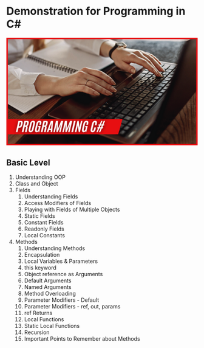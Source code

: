 # Demonstration for Programming in C#
![Programming C#](/assets/banner.png "C#")
## Basic Level
1. Understanding OOP
2. Class and Object
3. Fields
	1. Understanding Fields
	2. Access Modifiers of Fields
	3. Playing with Fields of Multiple Objects
	4. Static Fields
	5. Constant Fields
	6. Readonly Fields
	7. Local Constants
4. Methods
	1. Understanding Methods
	2. Encapsulation 
	3. Local Variables & Parameters
	4. this keyword
	5. Object reference as Arguments
	6. Default Arguments
	7. Named Arguments
	8. Method Overloading
	9. Parameter Modifiers - Default
	10. Parameter Modifiers - ref, out, params
	11. ref Returns
	12. Local Functions
	13. Static Local Functions
	14. Recursion
	15. Important Points to Remember about Methods

